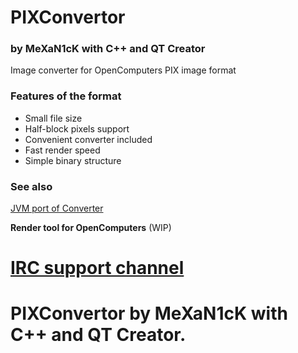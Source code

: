
# PIXConvertor
### by MeXaN1cK with C++ and QT Creator

Image converter for OpenComputers PIX image format

### Features of the format
* Small file size
* Half-block pixels support
* Convenient converter included
* Fast render speed
* Simple binary structure

### See also
[JVM port of Converter](https://github.com/cc-ru/pix)

**Render tool for OpenComputers** (WIP)

[IRC support channel](http://webchat.esper.net/?channels=#cc.ru)
=======
# PIXConvertor by MeXaN1cK with C++ and QT Creator.
